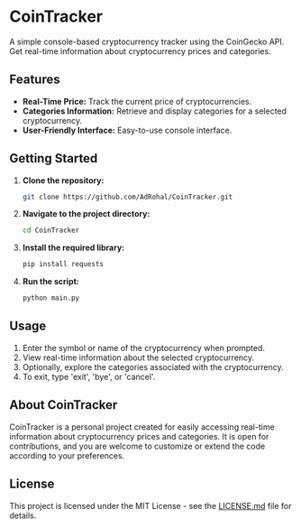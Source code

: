 # CoinTracker

A simple console-based cryptocurrency tracker using the CoinGecko API. Get real-time information about cryptocurrency prices and categories.

## Features

- **Real-Time Price:** Track the current price of cryptocurrencies.
- **Categories Information:** Retrieve and display categories for a selected cryptocurrency.
- **User-Friendly Interface:** Easy-to-use console interface.

## Getting Started

1. **Clone the repository:**
    ```bash
    git clone https://github.com/AdRohal/CoinTracker.git
    ```

2. **Navigate to the project directory:**
    ```bash
    cd CoinTracker
    ```

3. **Install the required library:**
    ```bash
    pip install requests
    ```

4. **Run the script:**
    ```bash
    python main.py
    ```

## Usage

1. Enter the symbol or name of the cryptocurrency when prompted.
2. View real-time information about the selected cryptocurrency.
3. Optionally, explore the categories associated with the cryptocurrency.
4. To exit, type 'exit', 'bye', or 'cancel'.

## About CoinTracker

CoinTracker is a personal project created for easily accessing real-time information about cryptocurrency prices and categories. It is open for contributions, and you are welcome to customize or extend the code according to your preferences.

## License

This project is licensed under the MIT License - see the [LICENSE.md](LICENSE.md) file for details.
